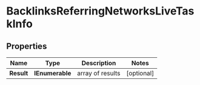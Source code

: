 # BacklinksReferringNetworksLiveTaskInfo


## Properties

| Name | Type | Description | Notes |
|------------ | ------------- | ------------- | -------------|
**Result** | **IEnumerable<BacklinksReferringNetworksLiveResultInfo>** | array of results |[optional]|